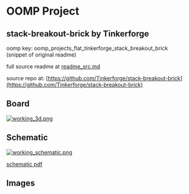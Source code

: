 # OOMP Project  
## stack-breakout-brick  by Tinkerforge  
  
oomp key: oomp_projects_flat_tinkerforge_stack_breakout_brick  
(snippet of original readme)  
  
  
  full source readme at [readme_src.md](readme_src.md)  
  
source repo at: [https://github.com/Tinkerforge/stack-breakout-brick](https://github.com/Tinkerforge/stack-breakout-brick)  
## Board  
  
[![working_3d.png](working_3d_600.png)](working_3d.png)  
## Schematic  
  
[![working_schematic.png](working_schematic_600.png)](working_schematic.png)  
  
[schematic pdf](working_schematic.pdf)  
## Images  
